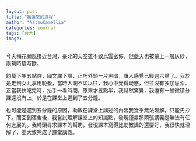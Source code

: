```yaml
---
layout: post
title: "被遺忘的課程"
author: "NatsuCamellia"
categories: journal
tags: [台大]
image: 
---
```


今天梅花颱風接近台灣，臺北的天空雖不致烏雲密佈，但藍天也被蒙上一層灰紗，雨勢時驟時歇。

約莫下午五點許，國文課下課，正巧外頭一片黑暗，讓人感覺已經過六點了。我於是走到女九享用晚餐，當時人潮不如以往，我心中覺得疑惑，但並沒有多加思索。正當我快吃完時，抬手一看時間，原來才五點半，我赫然驚覺，我還有一堂微積分課還沒有上，於是在課堂上遲到了五分鐘。

也可能是遲到五分鐘的原因，助教在課堂上講述的內容我幾乎無法理解，只能先抄下。而回到宿舍後，我嘗試理解課堂上的知識點，發現僅靠那兩張講義是無法有任何進展的。我轉頭尋求課本的幫助，發現課本寫得比助教講的還要好，我很快就理解了，並大致完成了課堂講義。